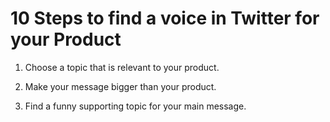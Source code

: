 # 10 Steps to find a voice in Twitter for your Product


1. Choose a topic that is relevant to your product.

2. Make your message bigger than your product.

3. Find a funny supporting topic for your main message.
